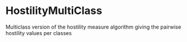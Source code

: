 # HostilityMultiClass
Multiclass version of the hostility measure algorithm giving the pairwise hostility values per classes
